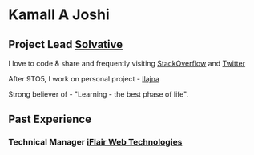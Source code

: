 # Kamall A Joshi

## Project Lead [Solvative](https://www.solvative.com/)

I love to code & share and frequently visiting [StackOverflow](https://stackoverflow.com/users/639293/kamal-joshi) and [Twitter](https://twitter.com/joshi_kamal250)

After 9TO5, I work on personal project - [Ilajna](http://ilajna.co)

Strong believer of - "Learning - the best phase of life".

## Past Experience
### Technical Manager [iFlair Web Technologies](https://www.iflair.com)
